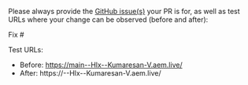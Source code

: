 Please always provide the [GitHub issue(s)](../issues) your PR is for, as well as test URLs where your change can be observed (before and after):

Fix #<gh-issue-id>

Test URLs:
- Before: https://main--Hlx--Kumaresan-V.aem.live/
- After: https://<branch>--Hlx--Kumaresan-V.aem.live/
